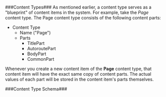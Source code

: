 ###Content Types###
As mentioned earlier, a content type serves as a "blueprint" of content items in the system. For example, take the *Page* content type. The Page content type consists of the following content parts:

- Content Type
	- Name ("Page")
	- Parts
		- TitlePart
		- AutoroutePart
		- BodyPart
		- CommonPart

Whenever you create a new content item of the **Page** content type, that content item will have the exact same copy of content parts. The actual values of each part will be stored in the content item's parts themselves.

###Content Type Schema###